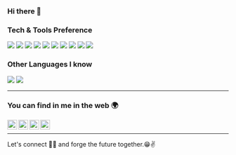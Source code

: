 ### Hi there 👋

<!-- INTRO CARD 
<img src="https://raw.githubusercontent.com/Souravdey777/Souravdey777/master/Card.png" width="100%" title="Intro Card" alt="Intro Card">
---
-->


### Tech & Tools Preference
<p>
<img src = "https://img.shields.io/badge/-HTML5-E34F26?style=flat&logo=html5&logoColor=white"> 
<img src = "https://img.shields.io/badge/-CSS3-1572B6?style=flat&logo=css3&logoColor=white">
<img src="https://img.shields.io/badge/-JavaScript-eed718?style=flat&logo=javascript&logoColor=ffffff">
<img src="https://img.shields.io/badge/-Python-black?style=flat&logo=python&logoColor=white">
<img src="https://img.shields.io/badge/-Express.js-787878?style=flat">
<img src="https://img.shields.io/badge/-Node.js-3C873A?style=flat&logo=Node.js&logoColor=white">
<img src="https://img.shields.io/badge/-MySQL-F29111?style=flat&logo=mysql&logoColor=FFFFFF">
<img src="http://img.shields.io/badge/-VS%20Code-007ACC?style=flat&logo=visual%20studio%20code&logoColor=white">
<img src="http://img.shields.io/badge/-Heroku-430098?style=flat&logo=heroku&logoColor=white">
<img src="http://img.shields.io/badge/-Github-000000?style=flat&logo=github&logoColor=FFFFFF">
</p>
  
### Other Languages I know
<img src="http://img.shields.io/badge/-Java-F89820?style=flat&logo=java&logoColor=white"> <img src="https://img.shields.io/badge/-C%20&%20C++-659ad2?style=flat&logo=c%2B%2B&logoColor=ffffff">

---

### You can find in me in the web 🌍
<img align="left" alt="dariovasc | LinkedIn" width="22px" src="https://cdn.jsdelivr.net/npm/simple-icons@v3/icons/linkedin.svg" />
<img align="left" alt="vasconcelosdario | Instagram" width="22px" src="https://cdn.jsdelivr.net/npm/simple-icons@v3/icons/instagram.svg" />
<img align="left" alt="dariogsv | Facebook" width="22px" src="https://cdn.jsdelivr.net/npm/simple-icons@3.13.0/icons/facebook.svg" /> 
<img align="left" alt="dgsv | @cin.ufpe.br" width="22px" src="https://cdn.jsdelivr.net/npm/simple-icons@3.13.0/icons/gmail.svg" />
<br>
                                                                   
---

Let's connect 👨‍💻 and forge the future together.😁✌
<!--
**dariogsv/dariogsv** is a ✨ _special_ ✨ repository because its `README.md` (this file) appears on your GitHub profile.

Here are some ideas to get you started:

- 🔭 I’m currently working on ...
- 🌱 I’m currently learning ...
- 👯 I’m looking to collaborate on ...
- 🤔 I’m looking for help with ...
- 💬 Ask me about ...
- 📫 How to reach me: ...
- 😄 Pronouns: ...
- ⚡ Fun fact: ...
-->

